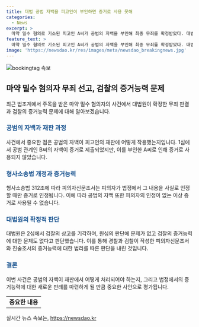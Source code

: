 ```yaml
---
title: 대법 공범 자백을 피고인이 부인하면 증거로 사용 못해
categories:
  - News
excerpt: >
  마약 밀수 혐의로 기소된 피고인 A씨가 공범의 자백을 부인해 최종 무죄를 확정받았다. 대법원은 공범의 자백을 재판에서 부인하면 유죄의 증거로 쓸 수 없다는 판례를 재확인했다. A씨는 필로폰 10g을 중국에서 국내로 밀수한 혐의로 기소됐으나 공범의 자백을 부인하며 무죄를 받았다. 이는 최근 시행된 형사소송법과 대법원 판례에 근거한 결정이다. 검찰의 상고도 기각되며 이 사례는 자유심증주의의 한계를 벗어난 것으로 보이지 않는다.
feature_text: >
  마약 밀수 혐의로 기소된 피고인 A씨가 공범의 자백을 부인해 최종 무죄를 확정받았다. 대법원은 공범의 자백을 재판에서 부인하면 유죄의 증거로 쓸 수 없다는 판례를 재확인했다. A씨는 필로폰 10g을 중국에서 국내로 밀수한 혐의로 기소됐으나 공범의 자백을 부인하며 무죄를 받았다. 이는 최근 시행된 형사소송법과 대법원 판례에 근거한 결정이다. 검찰의 상고도 기각되며 이 사례는 자유심증주의의 한계를 벗어난 것으로 보이지 않는다.
image: 'https://newsdao.kr/res/images/meta/newsdao_breakingnews.jpg'
---
```


<p><img src="https://newsdao.kr/res/images/meta/newsdao_breakingnews.jpg" alt="bookingtag 속보" /></p>

<h2 data-ke-size="size26">마약 밀수 혐의자 무죄 선고, 검찰의 증거능력 문제</h2>

<p data-ke-size="size16">최근 법조계에서 주목을 받은 마약 밀수 혐의자의 사건에서 대법원이 확정한 무죄 판결과 검찰의 증거능력 문제에 대해 알아보겠습니다.</p>

<h3><b><span style="color: #1a5490;">공범의 자백과 재판 과정</span></b></h3>

<p data-ke-size="size16">사건에서 중요한 점은 공범의 자백이 피고인의 재판에 어떻게 작용했는지입니다. 1심에서 공범 관계인 B씨의 자백이 증거로 제출되었지만, 이를 부인한 A씨로 인해 증거로 사용되지 않았습니다.</p>

<h3><b><span style="color: #1a5490;">형사소송법 개정과 증거능력</span></b></h3>

<p data-ke-size="size16">형사소송법 312조에 따라 피의자신문조서는 피의자가 법정에서 그 내용을 사실로 인정할 때만 증거로 인정됩니다. 이에 따라 공범의 자백 또한 피의자의 인정이 없는 이상 증거로 사용될 수 없습니다.</p>

<h3><b><span style="color: #1a5490;">대법원의 확정적 판단</span></b></h3>

<p data-ke-size="size16">대법원은 2심에서 검찰의 상고를 기각하며, 원심의 판단에 문제가 없고 검찰의 증거능력에 대한 문제도 없다고 판단했습니다. 이를 통해 경찰과 검찰이 작성한 피의자신문조서와 진술조서의 증거능력에 대한 법리를 따른 판단을 내린 것입니다.</p>

<h3><b><span style="color: #1a5490;">결론</span></b></h3>

<p data-ke-size="size16">이번 사건은 공범의 자백이 재판에서 어떻게 처리되어야 하는지, 그리고 법정에서의 증거능력에 대한 새로운 판례를 마련하게 될 만큼 중요한 사안으로 평가됩니다.</p>

<table>
    <tr>
        <td style="text-align: center; height: 17px;"><b>중요한 내용</b></td>
    </tr>
</table>
실시간 뉴스 속보는, <a href="https://newsdao.kr" rel="dofollow">https://newsdao.kr</a>


